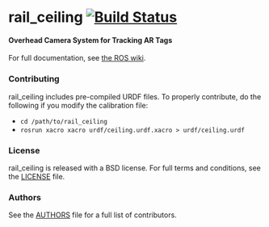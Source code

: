 rail_ceiling [![Build Status](https://api.travis-ci.org/GT-RAIL/rail_ceiling.png)](https://travis-ci.org/GT-RAIL/rail_ceiling)
============

#### Overhead Camera System for Tracking AR Tags
For full documentation, see [the ROS wiki](http://ros.org/wiki/rail_ceiling).

### Contributing

rail_ceiling includes pre-compiled URDF files. To properly contribute, do the following if you modify the calibration file:

 * `cd /path/to/rail_ceiling`
 * `rosrun xacro xacro urdf/ceiling.urdf.xacro > urdf/ceiling.urdf`

### License
rail_ceiling is released with a BSD license. For full terms and conditions, see the [LICENSE](LICENSE) file.

### Authors
See the [AUTHORS](AUTHORS.md) file for a full list of contributors.
